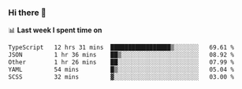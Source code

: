 ### Hi there 👋

<!--
**DBvc/DBvc** is a ✨ _special_ ✨ repository because its `README.md` (this file) appears on your GitHub profile.

Here are some ideas to get you started:

- 🔭 I’m currently working on ...
- 🌱 I’m currently learning ...
- 👯 I’m looking to collaborate on ...
- 🤔 I’m looking for help with ...
- 💬 Ask me about ...
- 📫 How to reach me: ...
- 😄 Pronouns: ...
- ⚡ Fun fact: ...
-->

📊 **Last week I spent time on**
<!--START_SECTION:waka-->

```txt
TypeScript   12 hrs 31 mins  █████████████████▒░░░░░░░   69.61 %
JSON         1 hr 36 mins    ██▒░░░░░░░░░░░░░░░░░░░░░░   08.92 %
Other        1 hr 26 mins    ██░░░░░░░░░░░░░░░░░░░░░░░   07.99 %
YAML         54 mins         █▒░░░░░░░░░░░░░░░░░░░░░░░   05.04 %
SCSS         32 mins         ▓░░░░░░░░░░░░░░░░░░░░░░░░   03.00 %
```

<!--END_SECTION:waka-->
